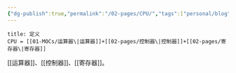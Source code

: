 ```yaml
---
{"dg-publish":true,"permalink":"/02-pages/CPU/","tags":["personal/blog"]}
---
```


```ad-note
title: 定义
CPU = [[01-MOCs/运算器\|运算器]]+[[02-pages/控制器\|控制器]]+[[02-pages/寄存器\|寄存器]]
```
[[运算器]]、[[控制器]]、[[寄存器]]。

